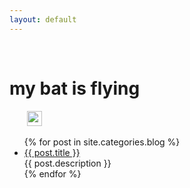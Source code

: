 ```yaml
---
layout: default
---
```


<body>
  <div class="index-wrapper">
    <div class="aside">
        <img src="https://img.shields.io/badge/license-Apache%202-4EB1BA.svg" alt="" />
        <img src="https://maven-badges.herokuapp.com/maven-central/com.github.limeng32/mybatis.flying/badge.svg" alt="" />
        <div class="info-card">
        <h1>my bat is flying</h1>
        <a href="https://github.com/limeng32/mybatis.flying/" target="_blank"><img src="https://cdn2.iconfinder.com/data/icons/social-icons-33/128/Github-32.png" alt="" width="24"/></a>
      </div>
      <div id="particles-js">
      </div>
    </div>
    <div class="index-content">
      <ul class="artical-list">
        {% for post in site.categories.blog %}
        <li>
          <a href="{{ site.url }}{{ post.url }}" class="title">{{ post.title }}</a>
          <div class="title-desc">{{ post.description }}</div>
        </li>
        {% endfor %}
      </ul>
    </div>
  </div>
</body>
